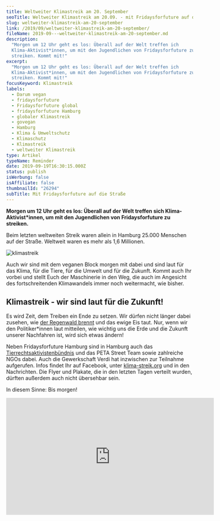 ```yaml
---
title: Weltweiter Klimastreik am 20. September
seoTitle: Weltweiter Klimastreik am 20.09. - mit Fridaysforfuture auf die Straße
slug: weltweiter-klimastreik-am-20-september
link: /2019/09/weltweiter-klimastreik-am-20-september/
fileName: 2019-09---weltweiter-klimastreik-am-20-september.md
description:
  "Morgen um 12 Uhr geht es los: Überall auf der Welt treffen ich
  Klima-Aktivist*innen, um mit den Jugendlichen von Fridaysforfuture zu
  streiken. Kommt mit!"
excerpt:
  "Morgen um 12 Uhr geht es los: Überall auf der Welt treffen ich
  Klima-Aktivist*innen, um mit den Jugendlichen von Fridaysforfuture zu
  streiken. Kommt mit!"
focusKeyword: Klimastreik
labels:
  - Darum vegan
  - fridaysforfuture
  - Fridaysforfuture global
  - fridaysforfuture Hamburg
  - globaler Klimastreik
  - govegan
  - Hamburg
  - Klima & Umweltschutz
  - Klimaschutz
  - Klimastreik
  - weltweiter Klimastreik
type: Artikel
typeName: Reminder
date: 2019-09-19T16:30:15.000Z
status: publish
isWerbung: false
isAffiliate: false
thumbnailId: "26294"
subTitle: Mit Fridaysforfuture auf die Straße
---
```


<strong>Morgen um 12 Uhr geht es los: Überall auf der Welt treffen sich
Klima-Aktivist\*innen, um mit den Jugendlichen von Fridaysforfuture zu
streiken.</strong>

Beim letzten weltweiten Streik waren allein in Hamburg 25.000 Menschen auf der
Straße. Weltweit waren es mehr als 1,6 Millionen.

![klimastreik](http://cardamonchai.com/wp-content/uploads/2019/09/trab-klimastreik-400x208.jpg "Klimastreik am 20. September. Grafik: Tierrechtsaktivistenbündnis Hamburg")

Auch wir sind mit dem veganen Block morgen mit dabei und sind laut für das
Klima, für die Tiere, für die Umwelt und für die Zukunft. Kommt auch Ihr vorbei
und stellt Euch der Maschinerie in den Weg, die auch im Angesicht des
fortschreitenden Klimawandels immer noch weitermacht, wie bisher.

## Klimastreik - wir sind laut für die Zukunft!

Es wird Zeit, dem Treiben ein Ende zu setzen. Wir dürfen nicht länger dabei
zusehen, wie
<a href="http://cardamonchai.com/2019/08/feuer-im-regenwald-amazonas/">der
Regenwald brennt</a> und das ewige Eis taut. Nur, wenn wir den Politiker\*innen
laut mitteilen, wie wichtig uns die Erde und die Zukunft unserer Nachfahren ist,
wird sich etwas ändern!

Neben Fridaysforfuture Hamburg sind in Hamburg auch das
<a href="http://cardamonchai.com/2019/08/animal-rights-march-2019/">Tierrechtsaktivistenbündnis</a>
und das PETA Street Team sowie zahlreiche NGOs dabei. Auch die Gewerkschaft
Verdi hat inzwischen zur Teilnahme aufgerufen. Infos findet Ihr auf Facebook,
unter
<a href="http://www.klima-streik.org/" target="_blank" rel="noopener">klima-streik.org</a>
und in den Nachrichten. Die Flyer und Plakate, die in den letzten Tagen verteilt
wurden, dürften außerdem auch nicht übersehbar sein.

In diesem Sinne: Bis morgen!

<iframe src="https://www.youtube.com/embed/IB5RyvdRAcU" width="560" height="315" frameborder="0" allowfullscreen="allowfullscreen"></iframe>
